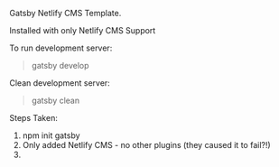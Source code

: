Gatsby Netlify CMS Template.

Installed with only Netlify CMS Support

To run development server:

> gatsby develop

Clean development server:

> gatsby clean

Steps Taken:

1. npm init gatsby
2. Only added Netlify CMS - no other plugins (they caused it to fail?!)
3.
